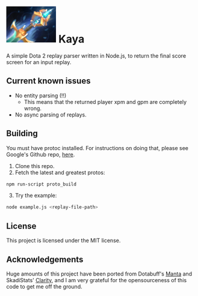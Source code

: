 #  ![kaya](https://github.com/omorgan7/Kaya/blob/master/kaya.png) Kaya

A simple Dota 2 replay parser written in Node.js, to return the final score screen for an input replay.

## Current known issues

* No entity parsing (!!)
  * This means that the returned player xpm and gpm are completely wrong.
* No async parsing of replays.

## Building

You must have protoc installed. For instructions on doing that, please see Google's Github repo, [here](https://github.com/protocolbuffers/protobuf/blob/master/src/README.md).

1) Clone this repo.
2) Fetch the latest and greatest protos:

```sh
npm run-script proto_build
```

3) Try the example:

```sh
node example.js <replay-file-path>
```

## License

This project is licensed under the MIT license.

## Acknowledgements

Huge amounts of this project have been ported from Dotabuff's [Manta](https://github.com/dotabuff/manta) and SkadiStats' [Clarity](https://github.com/skadistats/clarity), and I am very grateful for the opensourceness of this code to get me off the ground.